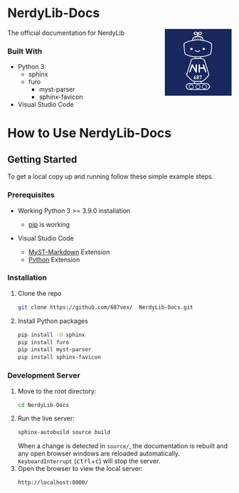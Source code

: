 # NerdyLib-Docs

<!-- PROJECT LOGO -->
[<img src="assets/img/687vex_logo.png" align="right" width="150">](https://github.com/687vex/NerdyLib-Docs)

The official documentation for NerdyLib

<!-- BUILT WITH -->
### Built With

- Python 3:
  - sphinx
  - furo
    - myst-parser
    - sphinx-favicon
- Visual Studio Code

# How to Use NerdyLib-Docs

<!-- GETTING STARTED -->
## Getting Started

To get a local copy up and running follow these simple example steps.

### Prerequisites

- Working Python 3 >= 3.9.0 installation
  - [pip](https://appuals.com/fix-pip-is-not-recognized-as-an-internal-or-external-command/) is working

- Visual Studio Code
  - [MyST-Markdown](https://marketplace.visualstudio.com/items?itemName=ExecutableBookProject.myst-highlight) Extension
  - [Python](https://marketplace.visualstudio.com/items?itemName=ms-python.python) Extension

### Installation

1. Clone the repo
    ```sh
    git clone https://github.com/687vex/  NerdyLib-Docs.git
    ```
2. Install Python packages
    ```sh
    pip install -U sphinx
    pip install furo
    pip install myst-parser
    pip install sphinx-favicon
    ```
### Development Server

1. Move to the root directory: 
    ```sh
    cd NerdyLib-Docs
    ```
2. Run the live server: 
    ```sh
    sphinx-autobuild source build
    ````
    When a change is detected in `source/`, the documentation is rebuilt and any open browser windows are reloaded automatically. `KeyboardInterrupt` (<kbd>ctrl</kbd>+<kbd>c</kbd>) will stop the server.
3. Open the browser to view the local server: 
    ```sh
    http://localhost:8000/
    ```